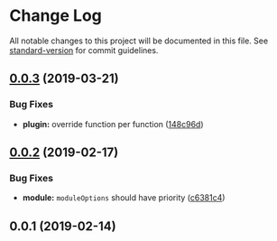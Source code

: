 # Change Log

All notable changes to this project will be documented in this file. See [standard-version](https://github.com/conventional-changelog/standard-version) for commit guidelines.

<a name="0.0.3"></a>
## [0.0.3](https://github.com/nuxt-community/date-fns-module/compare/v0.0.2...v0.0.3) (2019-03-21)


### Bug Fixes

* **plugin:** override function per function ([148c96d](https://github.com/nuxt-community/date-fns-module/commit/148c96d))



<a name="0.0.2"></a>
## [0.0.2](https://github.com/nuxt-community/date-fns-module/compare/v0.0.1...v0.0.2) (2019-02-17)


### Bug Fixes

* **module:** `moduleOptions` should have priority ([c6381c4](https://github.com/nuxt-community/date-fns-module/commit/c6381c4))



<a name="0.0.1"></a>
## 0.0.1 (2019-02-14)
